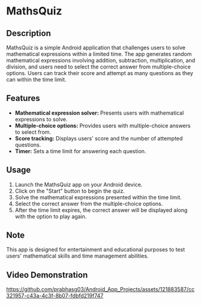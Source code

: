 # MathsQuiz

## Description
MathsQuiz is a simple Android application that challenges users to solve mathematical expressions within a limited time. The app generates random mathematical expressions involving addition, subtraction, multiplication, and division, and users need to select the correct answer from multiple-choice options. Users can track their score and attempt as many questions as they can within the time limit.

## Features
- **Mathematical expression solver:** Presents users with mathematical expressions to solve.
- **Multiple-choice options:** Provides users with multiple-choice answers to select from.
- **Score tracking:** Displays users' score and the number of attempted questions.
- **Timer:** Sets a time limit for answering each question.

## Usage
1. Launch the MathsQuiz app on your Android device.
2. Click on the "Start" button to begin the quiz.
3. Solve the mathematical expressions presented within the time limit.
4. Select the correct answer from the multiple-choice options.
5. After the time limit expires, the correct answer will be displayed along with the option to play again.

## Note
This app is designed for entertainment and educational purposes to test users' mathematical skills and time management abilities.

## Video Demonstration


https://github.com/prabhasg03/Android_App_Projects/assets/121883587/cc321957-c43a-4c3f-8b07-fdbfd219f747

